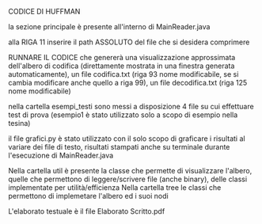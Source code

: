 CODICE DI HUFFMAN

la sezione principale è presente all'interno di MainReader.java

alla RIGA 11 inserire il path ASSOLUTO del file che si desidera comprimere 

RUNNARE IL CODICE che genererà una visualizzazione approssimata dell'albero di codifica (direttamente mostrata in una finestra generata automaticamente), un file codifica.txt (riga 93 nome modificabile, se si cambia modificare anche quello a riga 99), un file decodifica.txt (riga 125 nome modificabile)

nella cartella esempi_testi sono messi a disposizione 4 file su cui effettuare test di prova (esempio1 è stato utilizzato solo a scopo di esempio nella tesina)

il file grafici.py è stato utilizzato con il solo scopo di graficare i risultati al variare dei file di testo, risultati stampati anche su terminale durante l'esecuzione di MainReader.java

Nella cartella util è presente la classe che permette di visualizzare l'albero, quelle che permettono di leggere/scrivere file (anche binary), delle classi implementate per utilità/efficienza
Nella cartella tree le classi che permettono di implemetare l'albero ed i suoi nodi

L'elaborato testuale è il file Elaborato Scritto.pdf
